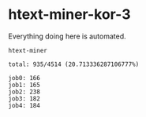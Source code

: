 # htext-miner-kor-3

Everything doing here is automated.

```
htext-miner

total: 935/4514 (20.713336287106777%)

job0: 166
job1: 165
job2: 238
job3: 182
job4: 184
```